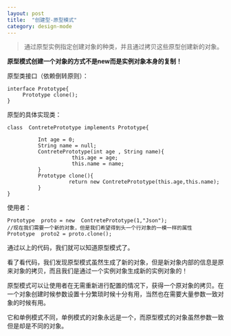 ```yaml
---
layout: post
title:  "创建型-原型模式"
category: design-mode
---
```


> 通过原型实例指定创建对象的种类，并且通过拷贝这些原型创建新的对象。

**原型模式创建一个对象的方式不是new而是实例对象本身的复制！**

原型类接口（依赖倒转原则）：

```text
interface Prototype{
     Prototype clone();
}
```

原型的具体实现类：

```text
class  ContretePrototype implements Prototype{
   
          Int age = 0;
          String name = null;
          ContretePrototype(int age , String name){
                     this.age = age;
                     this.name = name;
          }
          Prototype clone(){
                    return new ContretePrototype(this.age,this.name);
          }
}
```

使用者：

```text
Prototype  proto = new  ContretePrototype(1,"Json");
//现在我们需要一个新的对象，但是我们希望得到头一个行对象的一模一样的属性
Prototype  proto2 = proto.clone();
```

通过以上的代码，我们就可以知道原型模式了。



看了看代码，我们发现原型模式虽然生成了新的对象，但是新对象内部的信息是原来对象的拷贝，而且我们是通过一个实例对象生成新的实例对象的！



原型模式可以让使用者在无需重新进行配置的情况下，获得一个原对象的拷贝。在一个对象创建时候参数设置十分繁琐时候十分有用，当然也在需要大量参数一致对象的时候有用。



它和单例模式不同，单例模式的对象永远是一个，而原型模式的对象虽然参数一致但是却是不同的对象。